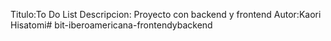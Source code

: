 Titulo:To Do List
Descripcion: Proyecto con backend y frontend
Autor:Kaori Hisatomi# bit-iberoamericana-frontendybackend
